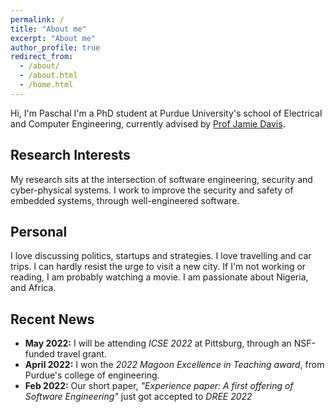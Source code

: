 ```yaml
---
permalink: /
title: "About me"
excerpt: "About me"
author_profile: true
redirect_from: 
  - /about/
  - /about.html
  - /home.html
---
```


Hi, I'm Paschal
I'm a PhD student at Purdue University's school of Electrical and Computer Engineering, currently advised by [Prof Jamie Davis](https://davisjam.github.io/).

## Research Interests
My research sits at the intersection of software engineering, security and cyber-physical systems. I work to improve the security and safety of embedded systems, through well-engineered software.

## Personal
I love discussing politics, startups and strategies. 
I love travelling and car trips. I can hardly resist the urge to visit a new city.
If I'm not working or reading, I am probably watching a movie.
I am passionate about Nigeria, and Africa.

## Recent News
- **May 2022:** I will be attending *ICSE 2022* at Pittsburg, through an NSF-funded travel grant.
- **April 2022:** I won the *2022 Magoon Excellence in Teaching award*, from Purdue's college of engineering.
- **Feb 2022:** Our short paper, *"Experience paper: A first offering of Software Engineering"* just got accepted to *DREE 2022*

